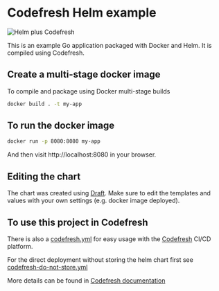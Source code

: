 # Codefresh Helm example
![Helm plus Codefresh](codefresh-helm.jpg)

This is an example Go application packaged with Docker and Helm.
It is compiled using Codefresh.


## Create a multi-stage docker image

To compile and package using Docker multi-stage builds

```bash
docker build . -t my-app
```

## To run the docker image

```bash
docker run -p 8080:8080 my-app
```

And then visit http://localhost:8080 in your browser.

## Editing the chart

The chart was created using [Draft](draft.sh). Make sure to edit the templates and values
with your own settings (e.g. docker image deployed).

## To use this project in Codefresh

There is also a [codefresh.yml](codefresh.yml) for easy usage with the [Codefresh](codefresh.io) CI/CD platform.

For the direct deployment without storing the helm chart first see [codefresh-do-not-store.yml](codefresh-do-not-store.yml)

More details can be found in [Codefresh documentation](https://codefresh.io/docs/docs/yaml-examples/examples/helm)

